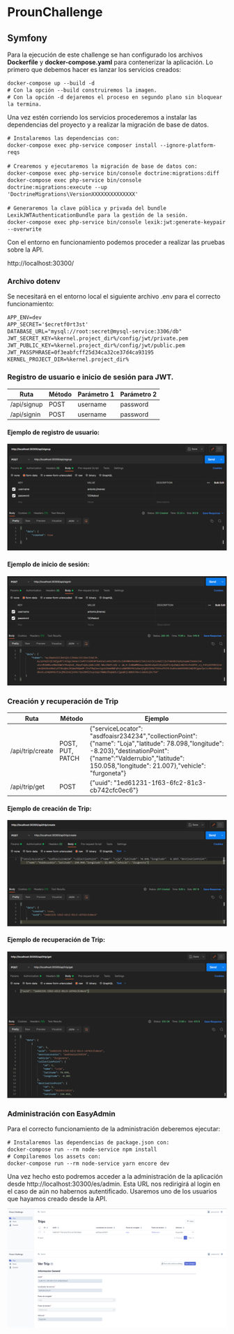 # ProunChallenge

## Symfony

Para la ejecución de este challenge se han configurado los archivos **Dockerfile** y **docker-compose.yaml** para contenerizar la aplicación.
Lo primero que debemos hacer es lanzar los servicios creados:

```shell
docker-compose up --build -d 
# Con la opción --build construiremos la imagen. 
# Con la opción -d dejaremos el proceso en segundo plano sin bloquear la termina.
```

Una vez estén corriendo los servicios procederemos a instalar las dependencias del proyecto y a realizar la migración de base de datos.

```shell
# Instalaremos las dependencias con:
docker-compose exec php-service composer install --ignore-platform-reqs

# Crearemos y ejecutaremos la migración de base de datos con:
docker-compose exec php-service bin/console doctrine:migrations:diff
docker-compose exec php-service bin/console doctrine:migrations:execute --up 'DoctrineMigrations\VersionXXXXXXXXXXXXXX'

# Generaremos la clave pública y privada del bundle LexikJWTAuthenticationBundle para la gestión de la sesión.
docker-compose exec php-service bin/console lexik:jwt:generate-keypair --overwrite
```

Con el entorno en funcionamiento podemos proceder a realizar las pruebas sobre la API.

http://localhost:30300/

### Archivo dotenv

Se necesitará en el entorno local el siguiente archivo .env para el correcto funcionamiento:

```dotenv
APP_ENV=dev
APP_SECRET='$ecretf0rt3st'
DATABASE_URL="mysql://root:secret@mysql-service:3306/db"
JWT_SECRET_KEY=%kernel.project_dir%/config/jwt/private.pem
JWT_PUBLIC_KEY=%kernel.project_dir%/config/jwt/public.pem
JWT_PASSPHRASE=0f3eabfcff25d34ca32ce37d4ca93195
KERNEL_PROJECT_DIR=%kernel.project_dir%
```

### Registro de usuario e inicio de sesión para JWT.

| Ruta | Método | Parámetro 1  | Parámetro 2 |
|---|---|---|---|
| /api/signup | POST | username | password |
| /api/signin | POST | username | password |

#### Ejemplo de registro de usuario:
![Ejemplo de registro de usuario](images/img.png)

#### Ejemplo de inicio de sesión:
![Ejemplo de inicio de sesión](images/img_2.png)

### Creación y recuperación de Trip

| Ruta | Método | Ejemplo |
|---|---|---|
| /api/trip/create | POST, PUT, PATCH | {"serviceLocator": "asdfoaisr234234","collectionPoint": {"name": "Loja","latitude": 78.098,"longitude": -8.203},"destinationPoint": {"name":"Valderrubio","latitude": 150.058,"longitude": 21.007},"vehicle": "furgoneta"} |
| /api/trip/get | POST | {"uuid": "1ed61231-1f63-6fc2-81c3-cb742cfc0ec6"} |

#### Ejemplo de creación de Trip:
![Ejemplo de creación de Trip](images/img_3.png)

#### Ejemplo de recuperación de Trip:
![Ejemplo de recuperación de Trip](images/img_4.png)

### Administración con EasyAdmin

Para el correcto funcionamiento de la administración deberemos ejecutar:

```shell
# Instalaremos las dependencias de package.json con:
docker-compose run --rm node-service npm install
# Compilaremos los assets con:
docker-compose run --rm node-service yarn encore dev
```

Una vez hecho esto podremos acceder a la administración de la aplicación desde http://localhost:30300/es/admin. Esta URL nos redirigirá al login en el caso de aún no habernos autentificado. Usaremos uno de los usuarios que hayamos creado desde la API.

![EasyAdmin](images/img_7.png)
![EasyAdmin](images/img_6.png)
